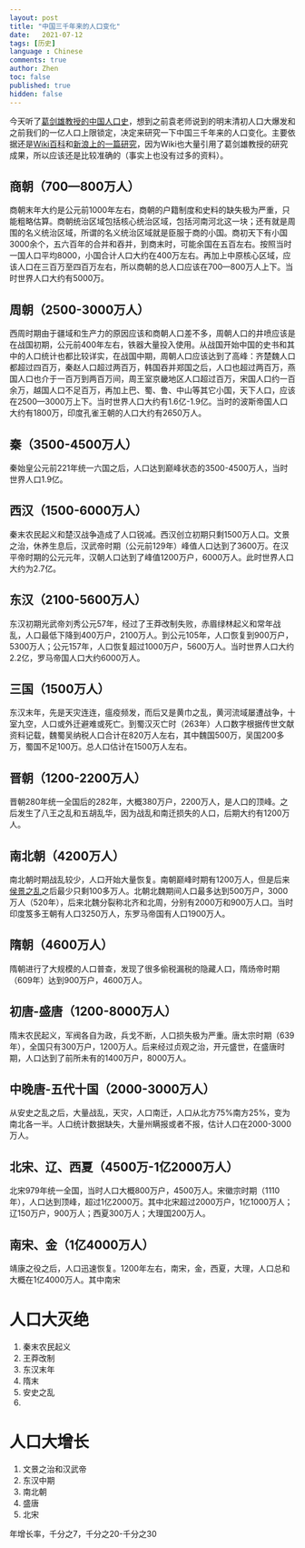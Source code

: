 ```yaml
---
layout: post
title: "中国三千年来的人口变化"
date:   2021-07-12
tags: [历史]
language : Chinese
comments: true
author: Zhen
toc: false
published: true
hidden: false
---
```

今天听了[葛剑雄教授的中国人口史](https://youtu.be/QjQW-sA-AAk)，想到之前袁老师说到的明末清初人口大爆发和之前我们的一亿人口上限锁定，决定来研究一下中国三千年来的人口变化。主要依据还是[Wiki百科](https://zh.wikipedia.org/wiki/%E4%B8%AD%E5%9B%BD%E4%BA%BA%E5%8F%A3%E5%8F%B2)和[新浪上的一篇研究](https://tech.sina.cn/2020-06-28/detail-iircuyvk0766597.d.html)，因为Wiki也大量引用了葛剑雄教授的研究成果，所以应该还是比较准确的（事实上也没有过多的资料）。

## 商朝（700—800万人）
商朝末年大约是公元前1000年左右，商朝的户籍制度和史料的缺失极为严重，只能粗略估算。商朝统治区域包括核心统治区域，包括河南河北这一块；还有就是周围的名义统治区域，所谓的名义统治区域就是臣服于商的小国。商初天下有小国3000余个，五六百年的合并和吞并，到商末时，可能余国在五百左右。按照当时一国人口平均8000，小国合计人口大约在400万左右。再加上中原核心区域，应该人口在三百万至四百万左右，所以商朝的总人口应该在700—800万人上下。当时世界人口大约有5000万。

## 周朝（2500-3000万人）
西周时期由于疆域和生产力的原因应该和商朝人口差不多，周朝人口的井喷应该是在战国初期，公元前400年左右，铁器大量投入使用。从战国开始中国的史书和其中的人口统计也都比较详实，在战国中期，周朝人口应该达到了高峰：齐楚魏人口都超过四百万，秦赵人口超过两百万，韩国吞并郑国之后，人口也超过两百万，燕国人口也介于一百万到两百万间，周王室京畿地区人口超过百万，宋国人口约一百余万，越国人口不足百万，再加上巴、蜀、鲁、中山等其它小国，天下人口，应该在2500—3000万上下。当时世界人口大约有1.6亿-1.9亿。当时的波斯帝国人口大约有1800万，印度孔雀王朝的人口大约有2650万人。

## 秦（3500-4500万人）
秦始皇公元前221年统一六国之后，人口达到巅峰状态的3500-4500万人，当时世界人口1.9亿。

## 西汉（1500-6000万人）
秦末农民起义和楚汉战争造成了人口锐减。西汉创立初期只剩1500万人口。文景之治，休养生息后，汉武帝时期（公元前129年）峰值人口达到了3600万。在汉平帝时期的公元元年，汉朝人口达到了峰值1200万户，6000万人。此时世界人口大约为2.7亿。

## 东汉（2100-5600万人）
东汉初期光武帝刘秀公元57年，经过了王莽改制失败，赤眉绿林起义和常年战乱，人口最低下降到400万户，2100万人。到公元105年，人口恢复到900万户，5300万人；公元157年，人口恢复超过1000万户，5600万人。当时世界人口大约2.2亿，罗马帝国人口大约6000万人。

## 三国（1500万人）
东汉末年，先是天灾连连，瘟疫频发，而后又是黄巾之乱，黄河流域屡遭战争，十室九空，人口或外迁避难或死亡。到蜀汉灭亡时（263年）人口数字根据传世文献资料记载，魏蜀吴纳税人口合计在820万人左右，其中魏国500万，吴国200多万，蜀国不足100万。总人口估计在1500万人左右。

## 晋朝（1200-2200万人）
晋朝280年统一全国后的282年，大概380万户，2200万人，是人口的顶峰。之后发生了八王之乱和五胡乱华，因为战乱和南迁损失的人口，后期大约有1200万人。

## 南北朝（4200万人）
南北朝时期战乱较少，人口开始大量恢复。南朝巅峰时期有1200万人，但是后来[侯景之乱](https://zh.wikipedia.org/wiki/%E4%BE%AF%E6%99%AF%E4%B9%8B%E4%B9%B1)之后最少只剩100多万人。北朝北魏期间人口最多达到500万户，3000万人（520年），后来北魏分裂称北齐和北周，分别有2000万和900万人口。当时印度笈多王朝有人口3250万人，东罗马帝国有人口1900万人。

## 隋朝（4600万人）
隋朝进行了大规模的人口普查，发现了很多偷税漏税的隐藏人口，隋炀帝时期（609年）达到900万户，4600万人。

## 初唐-盛唐（1200-8000万人）
隋末农民起义，军阀各自为政，兵戈不断，人口损失极为严重。唐太宗时期（639年），全国只有300万户，1200万人。后来经过贞观之治，开元盛世，在盛唐时期，人口达到了前所未有的1400万户，8000万人。

## 中晚唐-五代十国（2000-3000万人）
从安史之乱之后，大量战乱，天灾，人口南迁，人口从北方75%南方25%，变为南北各一半。人口统计数据缺失，大量州瞒报或者不报，估计人口在2000-3000万人。

## 北宋、辽、西夏（4500万-1亿2000万人）
北宋979年统一全国，当时人口大概800万户，4500万人。宋徽宗时期（1110年），人口达到顶峰，超过1亿2000万。其中北宋超过2000万户，1亿1000万人；辽150万户，900万人；西夏300万人；大理国200万人。

## 南宋、金（1亿4000万人）
靖康之役之后，人口迅速恢复。1200年左右，南宋，金，西夏，大理，人口总和大概在1亿4000万人。其中南宋



# 人口大灭绝

 1. 秦末农民起义
 2. 王莽改制
 3. 东汉末年
 4. 隋末
 5. 安史之乱
 6. 



# 人口大增长

 1. 文景之治和汉武帝
 2. 东汉中期
 3. 南北朝
 4. 盛唐
 5. 北宋


年增长率，千分之7，千分之20-千分之30
<!--stackedit_data:
eyJoaXN0b3J5IjpbMTMyNDcwMzAxMCwtMTM0NzUwMzQ0OSwxNz
E4NTAzNDUwLC03ODg1Njc2MjAsMTc5ODk1MzEzMiwxOTk4Mjc2
ODQxLC0xMzc0MjcyMDEzXX0=
-->